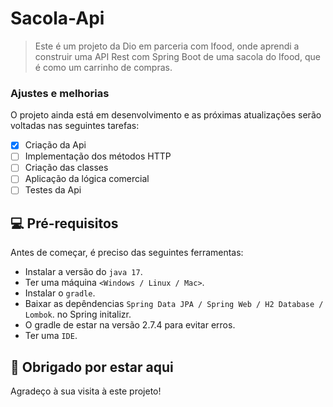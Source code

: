 # Sacola-Api

> Este é um projeto da Dio em parceria com Ifood, onde aprendi a construir uma API Rest com Spring Boot de uma sacola do Ifood, que é como um carrinho de compras.

### Ajustes e melhorias

O projeto ainda está em desenvolvimento e as próximas atualizações serão voltadas nas seguintes tarefas:

- [x] Criação da Api
- [ ] Implementação dos métodos HTTP
- [ ] Criação das classes
- [ ] Aplicação da lógica comercial
- [ ] Testes da Api

## 💻 Pré-requisitos

Antes de começar, é preciso das seguintes ferramentas:

* Instalar a versão do `java 17`.
* Ter uma máquina `<Windows / Linux / Mac>`.
* Instalar o `gradle`.
* Baixar as depêndencias `Spring Data JPA / Spring Web / H2 Database / Lombok`. no Spring initalizr.
* O gradle de estar na versão 2.7.4 para evitar erros.
* Ter uma `IDE`.

## 🤝 Obrigado por estar aqui

Agradeço à sua visita à este projeto!

